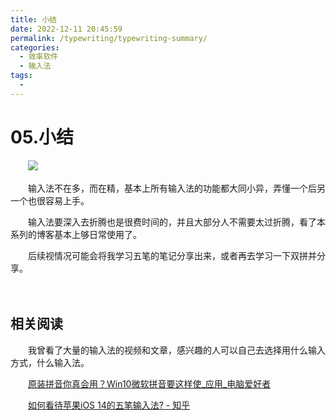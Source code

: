 ```yaml
---
title: 小结
date: 2022-12-11 20:45:59
permalink: /typewriting/typewriting-summary/
categories:
  - 效率软件
  - 输入法
tags:
  - 
---
```


# 05.小结

　　![](https://image.peterjxl.com/blog/12.碧蓝之海-20221211200747-hyeyz3o.png)

　　输入法不在多，而在精，基本上所有输入法的功能都大同小异，弄懂一个后另一个也很容易上手。

　　输入法要深入去折腾也是很费时间的，并且大部分人不需要太过折腾，看了本系列的博客基本上够日常使用了。

　　后续视情况可能会将我学习五笔的笔记分享出来，或者再去学习一下双拼并分享。



<!-- more -->

　　‍

## 相关阅读

　　我曾看了大量的输入法的视频和文章，感兴趣的人可以自己去选择用什么输入方式，什么输入法。

　　[原装拼音你真会用？Win10微软拼音要这样使_应用_电脑爱好者](http://www.cfan.com.cn/2017/1101/129615.shtml)

　　[如何看待苹果iOS 14的五笔输入法? - 知乎](https://www.zhihu.com/question/403085462/answer/1339924405?utm_source=wechat_session&utm_medium=social&utm_oi=759338741914406912&utm_content=pu)

　　‍
